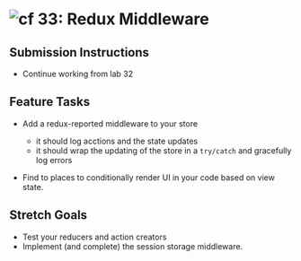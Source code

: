 ![cf](https://i.imgur.com/7v5ASc8.png) 33: Redux Middleware
======

## Submission Instructions
* Continue working from lab 32

## Feature Tasks
* Add a redux-reported middleware to your store
  * it should log acctions and the state updates
  * it should wrap the updating of the store in a `try/catch` and gracefully log errors
 
* Find to places to conditionally render UI in your code based on view state.

## Stretch Goals
* Test your reducers and action creators
* Implement (and complete) the session storage middleware.
